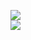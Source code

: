 [![](https://img.shields.io/badge/Made%20With-Github%20Spray-lightgrey.svg?style=for-the-badge&logo=github)](https://github.com/Annihil/github-spray#24723)  
[![](https://i.imgur.com/2DrTn0Z.gif)](https://github.com/Annihil/github-spray)